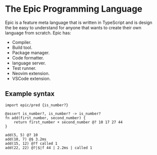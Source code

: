 # The Epic Programming Language
Epic is a feature meta language that is written in TypeScript and is design the be easy to understand for anyone that wants to create their own language from scratch. Epic has:
- Compiler.
- Build tool.
- Package manager.
- Code formatter.
- language server.
- Test runner.
- Neovim extension.
- VSCode extension.

## Example syntax
```
import epic/pred {is_number?}

@assert is_number?, is_number? -> is_number?
fn add(first_number, second_number) {
	return first_number + second_number @? 10 17 27 44
}

add(5, 5) @? 10
add(10, 7) @$ 3.2ms
add(15, 12) @?f called 1 
add(22, 22) @?|$|f 44 | 2.2ms | called 1
```
